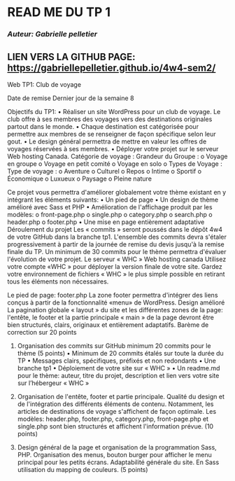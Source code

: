 # READ ME DU TP 1

### _Auteur: Gabrielle pelletier_

## LIEN VERS LA GITHUB PAGE: https://gabriellepelletier.github.io/4w4-sem2/

Web
TP1: Club de voyage

Date de remise Dernier jour de la semaine 8

Objectifs du TP1:
• Réaliser un site WordPress pour un club de voyage. Le club offre à ses membres des voyages vers des destinations originales partout dans le monde.
• Chaque destination est catégorisée pour permettre aux membres de se renseigner de façon spécifique selon leur gout.
• Le design général permettra de mettre en valeur les offres de voyages réservées à ses membres.
• Déployer votre projet sur le serveur Web hosting Canada.
Catégorie de voyage :
Grandeur du Groupe :
o Voyage en groupe
o Voyage en petit comité
o Voyage en solo
o Types de Voyage :
Type de voyage :
o Aventure
o Culturel
o Repos
o Intime
o Sportif
o Économique
o Luxueux
o Paysage
o Pleine nature

Ce projet vous permettra d'améliorer globalement votre thème existant en y intégrant les éléments suivants:
• Un pied de page
• Un design de thème amélioré avec Sass et PHP
• Amélioration de l'affichage produit par les modèles:
o front-page.php
o single.php
o category.php
o search.php
o header.php
o footer.php
• Une mise en page entièrement adaptative
Déroulement du projet
Les « commits » seront poussés dans le dépôt 4w4 de votre GitHub dans la branche tp1.
L'ensemble des commits devra s'étaler progressivement à partir de la journée de remise du devis jusqu'à la remise finale du TP.
Un minimum de 30 commits pour le thème permettra d'évaluer l'évolution de votre projet.
Le serveur « WHC » Web hosting canada
Utilisez votre compte «WHC » pour déployer la version finale de votre site.
Gardez votre environnement de fichiers « WHC » le plus simple possible en retirant tous les éléments non nécessaires.

Le pied de page: footer.php
La zone footer permettra d'intégrer des liens conçus à partir de la fonctionnalité «menu» de WordPress.
Design amélioré
La pagination globale « layout » du site et les différentes zones de la page: l'entête, le footer et la partie principale « main » de la page devront être bien structurés, clairs, originaux et entièrement adaptatifs.
Barème de correction sur 20 points

1. Organisation des commits sur GitHub minimum 20 commits pour le thème (5 points)
   • Minimum de 20 commits étalés sur toute la durée du TP
   • Messages clairs, spécifiques, préfixés et non redondants
   • Une branche tp1
   • Déploiement de votre site sur « WHC »
   • Un readme.md pour le thème: auteur, titre du projet, description et lien vers votre site sur l’hébergeur « WHC »

2. Organisation de l'entête, footer et partie principale. Qualité du design et de l'intégration des différents éléments de contenu. Notamment, les articles de destinations de voyage s'affichent de façon optimale. Les modèles: header.php, footer.php, category.php, front-page.php et single.php sont bien structurés et affichent l'information prévue. (10 points)

3. Design général de la page et organisation de la programmation Sass, PHP. Organisation des menus, bouton burger pour afficher le menu principal pour les petits écrans. Adaptabilité générale du site. En Sass utilisation du mapping de couleurs. (5 points)
